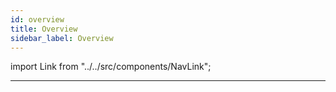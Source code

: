 ```yaml
---
id: overview
title: Overview
sidebar_label: Overview
---
```


import Link from "../../src/components/NavLink";

<Link
    href="/how-to/component-content"
    title="How to Get the Component Content"
/>
<Link
    href="/how-to/process-events"
    title="How to Process Events"
/>
<Link
    href="/how-to/keyframe-animation"
    title="How to create keyframe animations"
/>

---
